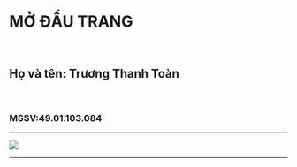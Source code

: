 <!DOCTYPE html>
<html lang="en">
<head>
    <meta charset="UTF-8">
    <meta name="viewport" content="width=device-width, initial-scale=1.0">
    <title>Document</title>
</head>
<body>
   <h1>MỞ ĐẦU TRANG</h1> <br>
    
   <h2>Họ và tên: Trương Thanh Toàn</h2><br>
   <h3>MSSV:49.01.103.084</h3>
   <hr>
   <img src="https://hcmue.edu.vn/images/106116969_306361297423538_2421300353161578289_n.png">
   <hr>
</body>
</html>

